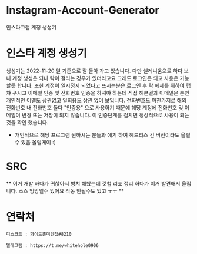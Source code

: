 # Instagram-Account-Generator
인스타그램 계정 생성기

# 인스타 계정 생성기
생성기는 2022-11-20 일 기준으로 잘 돌아 가고 있습니다. 
다만 셀레니움으로 하다 보니 계정 생성은 되나 락이 걸리는 경우가 있더라고요 그래도 로그인은 되고 사용은 가능할듯 합니다.
또한 계정이 일시정지 되었다고 뜨시는분은 로그인 후 락 헤제를 위하여 캡챠 푸시고 이메일 인증 및 전화번호 인증을 하셔야 하는데
직접 해본결과 이메일은 본인 개인적인 이멜도 상관없고 일회용도 상관 없어 보입니다. 전화번호도 마찬가지로 해외 전화번호 내 전화번호 
둘다 "인증용" 으로 사용하기 때문에 해당 계정에 전화번호 및 이메일이 변경 또는 저장이 되지 않습니다. 이 인증단계를 걸치면 정상적으로 사용이 되는것을
확인 했습니다.

- 개인적으로 해당 프로그램 원하시는 분들과 애기 하여 헤드리스 킨 버전이라도 올릴수 있음 올릴게여 :)

# SRC
** 이거 개발 하다가 귀찮아서 방치 해놨는데 깃헙 리포 정리 하다가 이거 발견해서 올립니다. 소스 엉망일수 있어요 작동 안될수도 있고 ㅜㅜ **

# 연락처 
`디스코드 : 화이트홀미만잡#8210`

`텔레그램 : https://t.me/whitehole0906`

